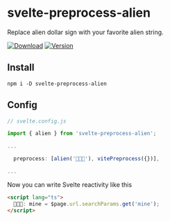 # svelte-preprocess-alien

Replace alien dollar sign with your favorite alien string.

[![Download](https://img.shields.io/npm/dt/svelte-preprocess-alien)](https://www.npmjs.com/package/svelte-preprocess-alien)
[![Version](https://img.shields.io/npm/v/svelte-preprocess-alien)](https://www.npmjs.com/package/svelte-preprocess-alien)

## Install

```
npm i -D svelte-preprocess-alien
```

## Config

```ts
// svelte.config.js

import { alien } from 'svelte-preprocess-alien';

...

  preprocess: [alien('🐸🐸🐸'), vitePreprocess({})],

...
```

Now you can write Svelte reactivity like this

```html
<script lang="ts">
  🐸🐸🐸: mine = $page.url.searchParams.get('mine');
</script>
```